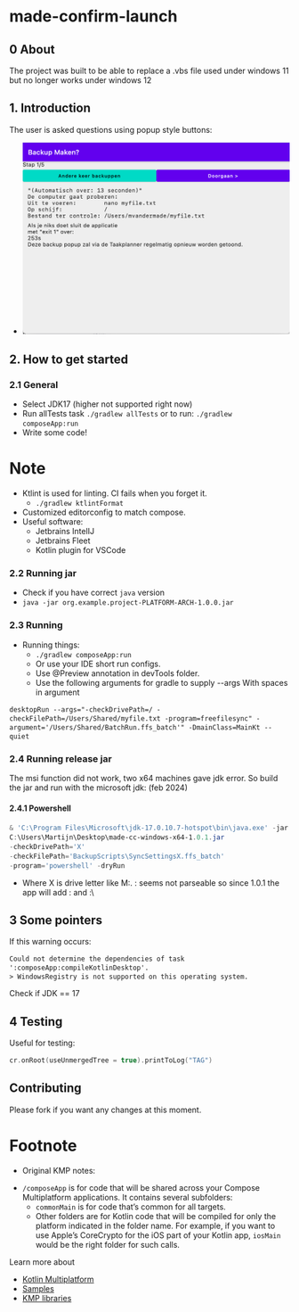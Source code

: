 # made-confirm-launch

## 0 About
The project was built to be able to replace a .vbs file used under windows 11 but no longer works under windows 12

## 1. Introduction
The user is asked questions using popup style buttons:
- ![screenshot01.png](screenshot01.png)

## 2. How to get started
### 2.1 General
- Select JDK17 (higher not supported right now)
- Run allTests task `./gradlew allTests` or to run: `./gradlew composeApp:run`
- Write some code!
# Note
- Ktlint is used for linting. CI fails when you forget it.
  - `./gradlew ktlintFormat`
- Customized editorconfig to match compose.
- Useful software:
  - Jetbrains IntelIJ
  - Jetbrains Fleet
  - Kotlin plugin for VSCode

### 2.2 Running jar
- Check if you have correct `java` version
- `java -jar org.example.project-PLATFORM-ARCH-1.0.0.jar`

### 2.3 Running
- Running things:
  - `./gradlew composeApp:run`
  - Or use your IDE short run configs.
  - Use @Preview annotation in devTools folder.
  - Use the following arguments for gradle to supply --args
With spaces in argument
```text
desktopRun --args="-checkDrivePath=/ -checkFilePath=/Users/Shared/myfile.txt -program=freefilesync" -argument='/Users/Shared/BatchRun.ffs_batch'" -DmainClass=MainKt --quiet
```
### 2.4 Running release jar
The msi function did not work, two x64 machines gave jdk error. So build the jar and run with the microsoft jdk: (feb 2024)
#### 2.4.1 Powershell
```powershell
& 'C:\Program Files\Microsoft\jdk-17.0.10.7-hotspot\bin\java.exe' -jar
C:\Users\Martijn\Desktop\made-cc-windows-x64-1.0.1.jar
-checkDrivePath='X'
-checkFilePath='BackupScripts\SyncSettingsX.ffs_batch'
-program='powershell' -dryRun
```

- Where X is drive letter like M:\. : seems not parseable so since 1.0.1 the app will add : and :\

## 3 Some pointers
If this warning occurs:
```text
Could not determine the dependencies of task ':composeApp:compileKotlinDesktop'.
> WindowsRegistry is not supported on this operating system.
```
Check if JDK == 17

## 4 Testing
Useful for testing:
```kotlin
cr.onRoot(useUnmergedTree = true).printToLog("TAG")
```

## Contributing
Please fork if you want any changes at this moment.

# Footnote
- Original KMP notes:
* `/composeApp` is for code that will be shared across your Compose Multiplatform applications.
  It contains several subfolders:
  - `commonMain` is for code that’s common for all targets.
  - Other folders are for Kotlin code that will be compiled for only the platform indicated in the folder name.
    For example, if you want to use Apple’s CoreCrypto for the iOS part of your Kotlin app,
    `iosMain` would be the right folder for such calls.


Learn more about
- [Kotlin Multiplatform](https://www.jetbrains.com/help/kotlin-multiplatform-dev/get-started.html)
- [Samples](https://www.jetbrains.com/help/kotlin-multiplatform-dev/multiplatform-samples.html)
- [KMP libraries](https://github.com/terrakok/kmp-awesome)

